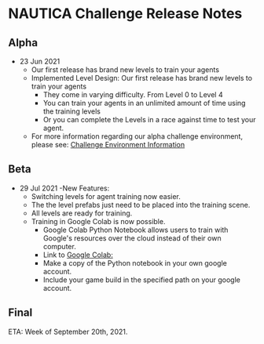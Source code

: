 # NAUTICA Challenge Release Notes

## Alpha
- 23 Jun 2021
  - Our first release has brand new levels to train your agents
  - Implemented Level Design: Our first release has brand new levels to train your agents
    - They come in varying difficulty. From Level 0 to Level 4 
    - You can train your agents in an unlimited amount of time using the training levels
    - Or you can complete the Levels in a race against time to test your agent.
  - For more information regarding our alpha challenge environment, please see: [Challenge Environment Information](ChallengeEnvironmentInformation.md)

## Beta
- 29 Jul 2021
  -New Features:
    - Switching levels for agent training now easier. 
    - The the level prefabs just need to be placed into the training scene.
    - All levels are ready for training.
    - Training in Google Colab is now possible.
      - Google Colab Python Notebook allows users to train with Google's resources over the cloud instead of their own computer.
      - Link to [Google Colab:](https://colab.research.google.com/drive/1uWfjZ1fr1hYwsNbY-nCCnjcpwNG0aKOH?usp=sharing)
      - Make a copy of the Python notebook in your own google account.
      - Include your game build in the specified path on your google account.

## Final
 ETA: Week of September 20th, 2021.
